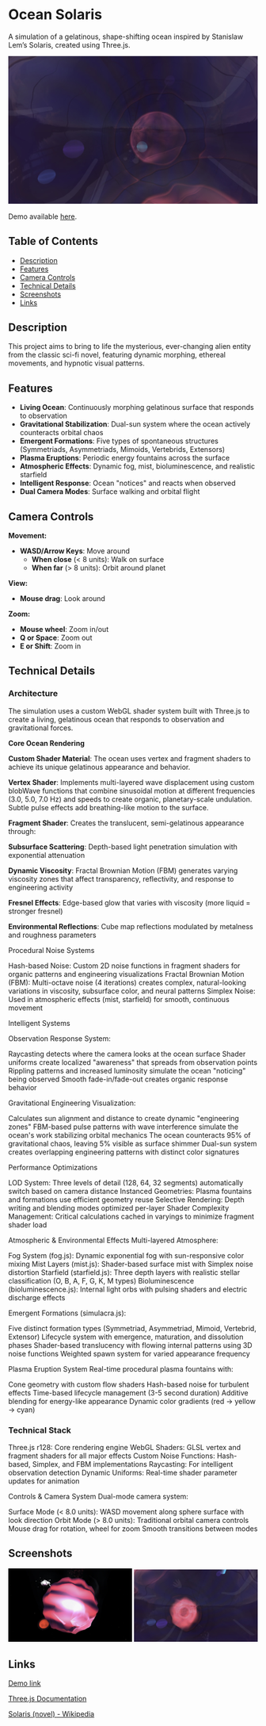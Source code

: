 # Ocean Solaris

A simulation of a gelatinous, shape-shifting ocean inspired by Stanislaw Lem’s Solaris, created using Three.js.

![Screenshot of Ocean Solaris](https://github.com/magdhamilt/ocean-solaris/blob/master/screenshots/solaris1.jpg)

Demo available [here](https://magdhamilt.github.io/ocean-solaris/).

## Table of Contents
- [Description](#description)
- [Features](#features)
- [Camera Controls](#camera-controls)
- [Technical Details](#technical-details)
- [Screenshots](#screenshots)
- [Links](#links)

## Description

This project aims to bring to life the mysterious, ever-changing alien entity from the classic sci-fi novel, featuring dynamic morphing, ethereal movements, and hypnotic visual patterns. 

## Features

- **Living Ocean**: Continuously morphing gelatinous surface that responds to observation
- **Gravitational Stabilization**: Dual-sun system where the ocean actively counteracts orbital chaos
- **Emergent Formations**: Five types of spontaneous structures (Symmetriads, Asymmetriads, Mimoids, Vertebrids, Extensors)
- **Plasma Eruptions**: Periodic energy fountains across the surface
- **Atmospheric Effects**: Dynamic fog, mist, bioluminescence, and realistic starfield
- **Intelligent Response**: Ocean "notices" and reacts when observed
- **Dual Camera Modes**: Surface walking and orbital flight

## Camera Controls

**Movement:**
- **WASD/Arrow Keys**: Move around
  - **When close** (< 8 units): Walk on surface
  - **When far** (> 8 units): Orbit around planet

**View:**
- **Mouse drag**: Look around

**Zoom:**
- **Mouse wheel**: Zoom in/out
- **Q or Space**: Zoom out
- **E or Shift**: Zoom in

## Technical Details

### Architecture

The simulation uses a custom WebGL shader system built with Three.js to create a living, gelatinous ocean that responds to observation and gravitational forces.

**Core Ocean Rendering**

**Custom Shader Material**: The ocean uses vertex and fragment shaders to achieve its unique gelatinous appearance and behavior.

**Vertex Shader**: Implements multi-layered wave displacement using custom blobWave functions that combine sinusoidal motion at different frequencies (3.0, 5.0, 7.0 Hz) and speeds to create organic, planetary-scale undulation. Subtle pulse effects add breathing-like motion to the surface.

**Fragment Shader**: Creates the translucent, semi-gelatinous appearance through:

**Subsurface Scattering**: Depth-based light penetration simulation with exponential attenuation

**Dynamic Viscosity**: Fractal Brownian Motion (FBM) generates varying viscosity zones that affect transparency, reflectivity, and response to engineering activity

**Fresnel Effects**: Edge-based glow that varies with viscosity (more liquid = stronger fresnel)

**Environmental Reflections**: Cube map reflections modulated by metalness and roughness parameters


Procedural Noise Systems

Hash-based Noise: Custom 2D noise functions in fragment shaders for organic patterns and engineering visualizations
Fractal Brownian Motion (FBM): Multi-octave noise (4 iterations) creates complex, natural-looking variations in viscosity, subsurface color, and neural patterns
Simplex Noise: Used in atmospheric effects (mist, starfield) for smooth, continuous movement

Intelligent Systems

Observation Response System:

Raycasting detects where the camera looks at the ocean surface
Shader uniforms create localized "awareness" that spreads from observation points
Rippling patterns and increased luminosity simulate the ocean "noticing" being observed
Smooth fade-in/fade-out creates organic response behavior

Gravitational Engineering Visualization:

Calculates sun alignment and distance to create dynamic "engineering zones"
FBM-based pulse patterns with wave interference simulate the ocean's work stabilizing orbital mechanics
The ocean counteracts 95% of gravitational chaos, leaving 5% visible as surface shimmer
Dual-sun system creates overlapping engineering patterns with distinct color signatures

Performance Optimizations

LOD System: Three levels of detail (128, 64, 32 segments) automatically switch based on camera distance
Instanced Geometries: Plasma fountains and formations use efficient geometry reuse
Selective Rendering: Depth writing and blending modes optimized per-layer
Shader Complexity Management: Critical calculations cached in varyings to minimize fragment shader load

Atmospheric & Environmental Effects
Multi-layered Atmosphere:

Fog System (fog.js): Dynamic exponential fog with sun-responsive color mixing
Mist Layers (mist.js): Shader-based surface mist with Simplex noise distortion
Starfield (starfield.js): Three depth layers with realistic stellar classification (O, B, A, F, G, K, M types)
Bioluminescence (bioluminescence.js): Internal light orbs with pulsing shaders and electric discharge effects

Emergent Formations (simulacra.js):

Five distinct formation types (Symmetriad, Asymmetriad, Mimoid, Vertebrid, Extensor)
Lifecycle system with emergence, maturation, and dissolution phases
Shader-based translucency with flowing internal patterns using 3D noise functions
Weighted spawn system for varied appearance frequency

Plasma Eruption System
Real-time procedural plasma fountains with:

Cone geometry with custom flow shaders
Hash-based noise for turbulent effects
Time-based lifecycle management (3-5 second duration)
Additive blending for energy-like appearance
Dynamic color gradients (red → yellow → cyan)

### Technical Stack

Three.js r128: Core rendering engine
WebGL Shaders: GLSL vertex and fragment shaders for all major effects
Custom Noise Functions: Hash-based, Simplex, and FBM implementations
Raycasting: For intelligent observation detection
Dynamic Uniforms: Real-time shader parameter updates for animation

Controls & Camera System
Dual-mode camera system:

Surface Mode (< 8.0 units): WASD movement along sphere surface with look direction
Orbit Mode (> 8.0 units): Traditional orbital camera controls
Mouse drag for rotation, wheel for zoom
Smooth transitions between modes


## Screenshots


<p align="center">
  <img src="https://github.com/magdhamilt/ocean-solaris/blob/master/screenshots/solaris2.jpg" width="250" />
  <img src="https://github.com/magdhamilt/ocean-solaris/blob/master/screenshots/solaris3.jpg" width="250" />
</p>

## Links

[Demo link](https://magdhamilt.github.io/ocean-solaris/)

[Three.js Documentation](https://threejs.org/docs/)

[Solaris (novel) - Wikipedia](https://en.wikipedia.org/wiki/Solaris_(novel))

